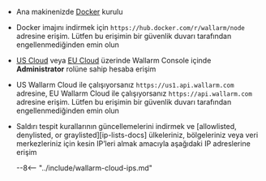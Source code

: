 * Ana makinenizde [Docker](https://docs.docker.com/engine/install/) kurulu
* Docker imajını indirmek için `https://hub.docker.com/r/wallarm/node` adresine erişim. Lütfen bu erişimin bir güvenlik duvarı tarafından engellenmediğinden emin olun
* [US Cloud](https://us1.my.wallarm.com/) veya [EU Cloud](https://my.wallarm.com/) üzerinde Wallarm Console içinde **Administrator** rolüne sahip hesaba erişim
* US Wallarm Cloud ile çalışıyorsanız `https://us1.api.wallarm.com` adresine, EU Wallarm Cloud ile çalışıyorsanız `https://api.wallarm.com` adresine erişim. Lütfen bu erişimin bir güvenlik duvarı tarafından engellenmediğinden emin olun
* Saldırı tespit kurallarının güncellemelerini indirmek ve [allowlisted, denylisted, or graylisted][ip-lists-docs] ülkeleriniz, bölgeleriniz veya veri merkezleriniz için kesin IP’leri almak amacıyla aşağıdaki IP adreslerine erişim

    --8<-- "../include/wallarm-cloud-ips.md"
